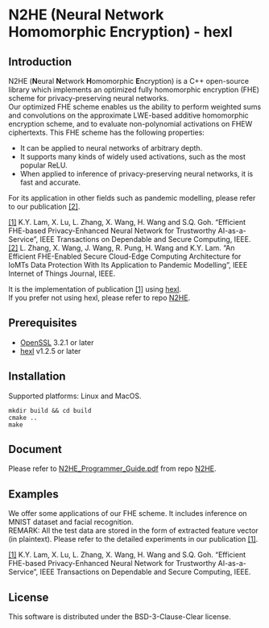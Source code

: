 # N2HE (Neural Network Homomorphic Encryption) - hexl
## Introduction
N2HE (**N**eural **N**etwork **H**omomorphic **E**ncryption) is a C++ open-source library which implements an optimized fully homomorphic encryption (FHE) scheme for privacy-preserving neural networks.  
Our optimized FHE scheme enables us the ability to perform weighted sums and convolutions on the approximate LWE-based additive homomorphic encryption scheme, and to evaluate non-polynomial activations on FHEW ciphertexts. This FHE scheme has the following properties: 
- It can be applied to neural networks of arbitrary depth.
- It supports many kinds of widely used activations, such as the most popular ReLU. 
- When applied to inference of privacy-preserving neural networks, it is fast and accurate.

For its application in other fields such as pandemic modelling, please refer to our publication [[2]](https://ieeexplore.ieee.org/document/10376224). 

[[1]](https://ieeexplore.ieee.org/document/10398424) K.Y. Lam, X. Lu, L. Zhang, X. Wang, H. Wang and S.Q. Goh. “Efficient FHE-based Privacy-Enhanced Neural Network for Trustworthy AI-as-a-Service”, IEEE Transactions on Dependable and Secure Computing, IEEE.   
[[2]](https://ieeexplore.ieee.org/document/10376224) L. Zhang, X. Wang, J. Wang, R. Pung, H. Wang and K.Y. Lam. “An Efficient FHE-Enabled Secure Cloud-Edge Computing Architecture for IoMTs Data Protection With Its Application to Pandemic Modelling”, IEEE Internet of Things Journal, IEEE.


It is the implementation of publication [[1]](https://ieeexplore.ieee.org/document/10398424) using [hexl](https://github.com/intel/hexl).  
If you prefer not using hexl, please refer to repo [N2HE](https://github.com/HintSight-Technology/N2HE).  

## Prerequisites
- [OpenSSL](https://www.openssl.org/)  3.2.1 or later
- [hexl](https://github.com/intel/hexl) v1.2.5 or later
## Installation
Supported platforms: Linux and MacOS.  

```
mkdir build && cd build
cmake ..
make
```
 

## Document
Please refer to [N2HE_Programmer_Guide.pdf](https://github.com/HintSight-Technology/N2HE/blob/main/N2HE_Programmer_Guide.pdf) from repo [N2HE](https://github.com/HintSight-Technology/N2HE). 

## Examples
We offer some applications of our FHE scheme. It includes inference on MNIST dataset and facial recognition.   
REMARK: All the test data are stored in the form of extracted feature vector (in plaintext). Please refer to the detailed experiments in our publication [[1]](https://ieeexplore.ieee.org/document/10398424).  

[[1]](https://ieeexplore.ieee.org/document/10398424) K.Y. Lam, X. Lu, L. Zhang, X. Wang, H. Wang and S.Q. Goh. “Efficient FHE-based Privacy-Enhanced Neural Network for Trustworthy AI-as-a-Service”, IEEE Transactions on Dependable and Secure Computing, IEEE.   

## License
This software is distributed under the BSD-3-Clause-Clear license. 

